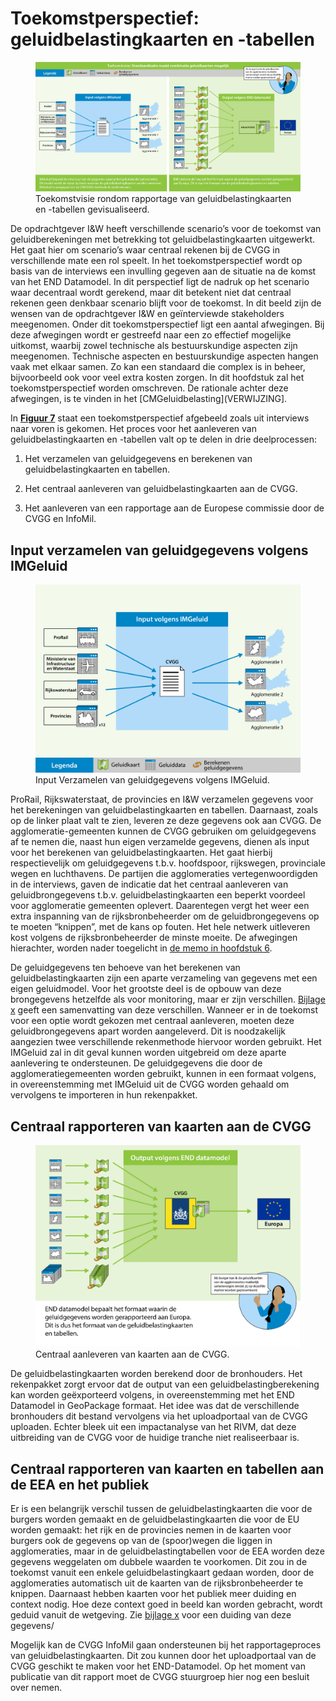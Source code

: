 Toekomstperspectief: geluidbelastingkaarten en -tabellen
=============

<figure id="Figuur_7">
<img src="media/figuur7.1.png" alt="">
<figcaption>Toekomstvisie rondom rapportage van geluidbelastingkaarten en -tabellen gevisualiseerd.</figcaption>
</figure>

De opdrachtgever I&W heeft verschillende scenario’s voor de toekomst van
geluidberekeningen met betrekking tot geluidbelastingkaarten uitgewerkt. Het
gaat hier om scenario’s waar centraal rekenen bij de CVGG in verschillende mate
een rol speelt. In het toekomstperspectief wordt op basis van de interviews een
invulling gegeven aan de situatie na de komst van het END Datamodel. In dit
perspectief ligt de nadruk op het scenario waar decentraal wordt gerekend, maar
dit betekent niet dat centraal rekenen geen denkbaar scenario blijft voor de
toekomst. In dit beeld zijn de wensen van de opdrachtgever I&W en geïnterviewde
stakeholders meegenomen. Onder dit toekomstperspectief ligt een aantal
afwegingen. Bij deze afwegingen wordt er gestreefd naar een zo effectief
mogelijke uitkomst, waarbij zowel technische als bestuurskundige aspecten zijn
meegenomen. Technische aspecten en bestuurskundige aspecten hangen vaak met
elkaar samen. Zo kan een standaard die complex is in beheer, bijvoorbeeld ook
voor veel extra kosten zorgen. In dit hoofdstuk zal het toekomstperspectief
worden omschreven. De rationale achter deze afwegingen, is te vinden in het
[CMGeluidbelasting](VERWIJZING].

In [**Figuur 7**](\#Figuur_7) staat een toekomstperspectief afgebeeld
zoals uit interviews naar voren is gekomen. Het proces voor het aanleveren van
geluidbelastingkaarten en -tabellen valt op te delen in drie deelprocessen:

1.  Het verzamelen van geluidgegevens en berekenen van geluidbelastingkaarten en
    tabellen.

2.  Het centraal aanleveren van geluidbelastingkaarten aan de CVGG.

3.  Het aanleveren van een rapportage aan de Europese commissie door de CVGG en
    InfoMil.

Input verzamelen van geluidgegevens volgens IMGeluid
----------------------------------------------------

<figure id="Figuur_8">
<img src="media/figuur8.1.png" alt="">
<figcaption>Input Verzamelen van geluidgegevens volgens IMGeluid.</figcaption>
</figure>

ProRail, Rijkswaterstaat, de provincies en I&W verzamelen gegevens voor het
berekeningen van geluidbelastingkaarten en tabellen. Daarnaast, zoals op de
linker plaat valt te zien, leveren ze deze gegevens ook aan CVGG. De
agglomeratie-gemeenten kunnen de CVGG gebruiken om geluidgegevens af te nemen
die, naast hun eigen verzamelde gegevens, dienen als input voor het berekenen
van geluidbelastingkaarten. Het gaat hierbij respectievelijk om geluidgegevens
t.b.v. hoofdspoor, rijkswegen, provinciale wegen en luchthavens. De partijen die
agglomeraties vertegenwoordigden in de interviews, gaven de indicatie dat het
centraal aanleveren van geluidbrongegevens t.b.v. geluidbelastingkaarten een
beperkt voordeel voor agglomeratie gemeenten oplevert. Daarentegen vergt het
weer een extra inspanning van de rijksbronbeheerder om de geluidbrongegevens op
te moeten “knippen”, met de kans op fouten. Het hele netwerk uitleveren kost
volgens de rijksbronbeheerder de minste moeite. De afwegingen hierachter, worden
nader toegelicht in [de memo in hoofdstuk 6](VERWIJZING).

De geluidgegevens ten behoeve van het berekenen van geluidbelastingkaarten zijn
een aparte verzameling van gegevens met een eigen geluidmodel. Voor het grootste
deel is de opbouw van deze brongegevens hetzelfde als voor monitoring, maar er
zijn verschillen. [Bijlage x](VERWIJZING) geeft een samenvatting van deze
verschillen. Wanneer er in de toekomst voor een optie wordt gekozen met centraal
aanleveren, moeten deze geluidbrongegevens apart worden aangeleverd. Dit is
noodzakelijk aangezien twee verschillende rekenmethode hiervoor worden gebruikt.
Het IMGeluid zal in dit geval kunnen worden uitgebreid om deze aparte
aanlevering te ondersteunen. De geluidgegevens die door de agglomeratiegemeenten
worden gebruikt, kunnen in een formaat volgens, in overeenstemming met IMGeluid
uit de CVGG worden gehaald om vervolgens te importeren in hun rekenpakket.

Centraal rapporteren van kaarten aan de CVGG
-------------------------------------------

<figure id="Figuur_9.1">
<img src="media/figuur9.png" alt="">
<figcaption>Centraal aanleveren van kaarten aan de CVGG.</figcaption>
</figure>

De geluidbelastingkaarten worden berekend door de bronhouders. Het rekenpakket
zorgt ervoor dat de output van een geluidbelastingberekening kan worden
geëxporteerd volgens, in overeenstemming met het END Datamodel in GeoPackage
formaat. Het idee was dat de verschillende bronhouders dit bestand vervolgens
via het uploadportaal van de CVGG uploaden. Echter bleek uit een impactanalyse
van het RIVM, dat deze uitbreiding van de CVGG voor de huidige tranche niet
realiseerbaar is.


Centraal rapporteren van kaarten en tabellen aan de EEA en het publiek
------------------------------------------------------------------

Er is een belangrijk verschil tussen de geluidbelastingkaarten die voor de
burgers worden gemaakt en de geluidbelastingkaarten die voor de EU worden
gemaakt: het rijk en de provincies nemen in de kaarten voor burgers ook de
gegevens op van de (spoor)wegen die liggen in agglomeraties, maar in de
geluidbelastingtabellen voor de EEA worden deze gegevens weggelaten om dubbele
waarden te voorkomen. Dit zou in de toekomst vanuit een enkele
geluidbelastingkaart gedaan worden, door de agglomeraties automatisch uit de
kaarten van de rijksbronbeheerder te knippen. Daarnaast hebben kaarten voor het
publiek meer duiding en context nodig. Hoe deze context goed in beeld kan worden
gebracht, wordt geduid vanuit de wetgeving. Zie [bijlage x](VERWIJZING) voor een
duiding van deze gegevens/

Mogelijk kan de CVGG InfoMil gaan ondersteunen bij het rapportageproces van
geluidbelastingkaarten. Dit zou kunnen door het uploadportaal van de CVGG
geschikt te maken voor het END-Datamodel. Op het moment van publicatie van dit
rapport moet de CVGG stuurgroep hier nog een besluit over nemen.
